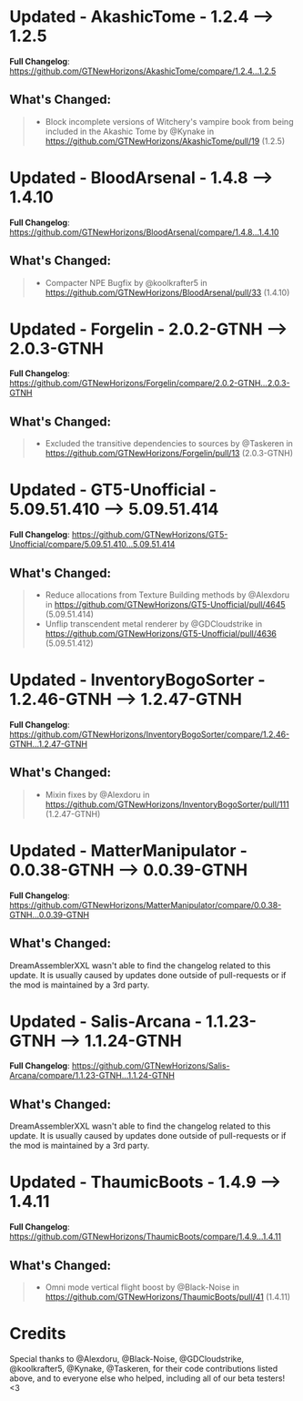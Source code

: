 # Updated - AkashicTome - 1.2.4 --> 1.2.5
**Full Changelog**: https://github.com/GTNewHorizons/AkashicTome/compare/1.2.4...1.2.5

## What's Changed:
>* Block incomplete versions of Witchery's vampire book from being included in the Akashic Tome by @Kynake in https://github.com/GTNewHorizons/AkashicTome/pull/19 (1.2.5)

# Updated - BloodArsenal - 1.4.8 --> 1.4.10
**Full Changelog**: https://github.com/GTNewHorizons/BloodArsenal/compare/1.4.8...1.4.10

## What's Changed:
>* Compacter NPE Bugfix by @koolkrafter5 in https://github.com/GTNewHorizons/BloodArsenal/pull/33 (1.4.10)

# Updated - Forgelin - 2.0.2-GTNH --> 2.0.3-GTNH
**Full Changelog**: https://github.com/GTNewHorizons/Forgelin/compare/2.0.2-GTNH...2.0.3-GTNH

## What's Changed:
>* Excluded the transitive dependencies to sources by @Taskeren in https://github.com/GTNewHorizons/Forgelin/pull/13 (2.0.3-GTNH)

# Updated - GT5-Unofficial - 5.09.51.410 --> 5.09.51.414
**Full Changelog**: https://github.com/GTNewHorizons/GT5-Unofficial/compare/5.09.51.410...5.09.51.414

## What's Changed:
>* Reduce allocations from Texture Building methods by @Alexdoru in https://github.com/GTNewHorizons/GT5-Unofficial/pull/4645 (5.09.51.414)
>* Unflip transcendent metal renderer by @GDCloudstrike in https://github.com/GTNewHorizons/GT5-Unofficial/pull/4636 (5.09.51.412)

# Updated - InventoryBogoSorter - 1.2.46-GTNH --> 1.2.47-GTNH
**Full Changelog**: https://github.com/GTNewHorizons/InventoryBogoSorter/compare/1.2.46-GTNH...1.2.47-GTNH

## What's Changed:
>* Mixin fixes by @Alexdoru in https://github.com/GTNewHorizons/InventoryBogoSorter/pull/111 (1.2.47-GTNH)

# Updated - MatterManipulator - 0.0.38-GTNH --> 0.0.39-GTNH
**Full Changelog**: https://github.com/GTNewHorizons/MatterManipulator/compare/0.0.38-GTNH...0.0.39-GTNH

## What's Changed:
DreamAssemblerXXL wasn't able to find the changelog related to this update. It is usually caused by updates done outside of pull-requests or if the mod is maintained by a 3rd party.
# Updated - Salis-Arcana - 1.1.23-GTNH --> 1.1.24-GTNH
**Full Changelog**: https://github.com/GTNewHorizons/Salis-Arcana/compare/1.1.23-GTNH...1.1.24-GTNH

## What's Changed:
DreamAssemblerXXL wasn't able to find the changelog related to this update. It is usually caused by updates done outside of pull-requests or if the mod is maintained by a 3rd party.
# Updated - ThaumicBoots - 1.4.9 --> 1.4.11
**Full Changelog**: https://github.com/GTNewHorizons/ThaumicBoots/compare/1.4.9...1.4.11

## What's Changed:
>* Omni mode vertical flight boost by @Black-Noise in https://github.com/GTNewHorizons/ThaumicBoots/pull/41 (1.4.11)

# Credits
Special thanks to @Alexdoru, @Black-Noise, @GDCloudstrike, @koolkrafter5, @Kynake, @Taskeren, for their code contributions listed above, and to everyone else who helped, including all of our beta testers! <3
